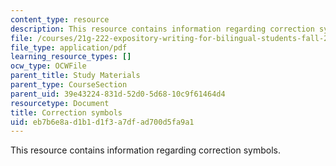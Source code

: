 ```yaml
---
content_type: resource
description: This resource contains information regarding correction symbols.
file: /courses/21g-222-expository-writing-for-bilingual-students-fall-2002/eb7b6e8ad1b1d1f3a7dfad700d5fa9a1_MIT21G_222F02_correction.pdf
file_type: application/pdf
learning_resource_types: []
ocw_type: OCWFile
parent_title: Study Materials
parent_type: CourseSection
parent_uid: 39e43224-831d-52d0-5d68-10c9f61464d4
resourcetype: Document
title: Correction symbols
uid: eb7b6e8a-d1b1-d1f3-a7df-ad700d5fa9a1
---
```

This resource contains information regarding correction symbols.

